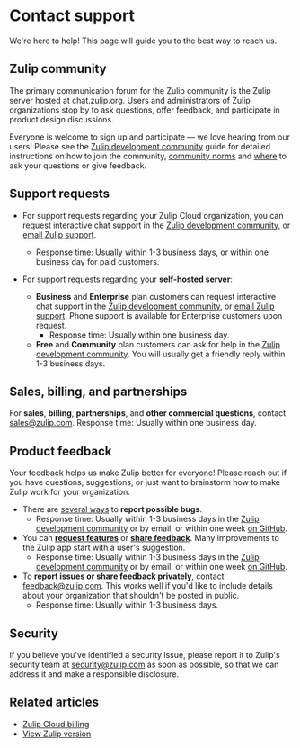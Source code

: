 # Contact support

We're here to help! This page will guide you to the best way to reach us.

## Zulip community

The primary communication forum for the Zulip community is the Zulip server
hosted at chat.zulip.org. Users and administrators of Zulip organizations stop
by to ask questions, offer feedback, and participate in product design
discussions.

Everyone is welcome to sign up and participate — we love hearing from our users!
Please see the [Zulip development community][development-community] guide for
detailed instructions on how to join the community, [community norms][community-norms]
and [where][development-community-channels] to ask your questions or give
feedback.

## Support requests

* For support requests regarding your Zulip Cloud organization, you can request
  interactive chat support in the [Zulip development
  community](#zulip-community), or [email Zulip
  support](mailto:support@zulip.com).
     * Response time: Usually within 1-3 business days, or within one business
       day for paid customers.
* For support requests regarding your **self-hosted server**:

    * **Business** and **Enterprise** plan customers can request interactive
      chat support in the [Zulip development community](#zulip-community),
      or [email Zulip support](mailto:support@zulip.com). Phone support is
      available for Enterprise customers upon request.
        * Response time: Usually within one business day.
    * **Free** and **Community** plan customers can ask for help in the
      [Zulip development community](#zulip-community). You will usually get a
      friendly reply within 1-3 business days.

## Sales, billing, and partnerships

For **sales**, **billing**, **partnerships**, and **other commercial
questions**, contact [sales@zulip.com](mailto:sales@zulip.com). Response time:
Usually within one business day.

## Product feedback

Your feedback helps us make Zulip better for everyone! Please reach out if you
have questions, suggestions, or just want to brainstorm how to make Zulip work
for your organization.

* There are [several
  ways](https://zulip.readthedocs.io/en/latest/contributing/reporting-bugs.html)
  to **report possible bugs**.
    * Response time: Usually within 1-3 business days in the [Zulip development
      community](#zulip-community) or by email, or within one week [on
      GitHub](https://github.com/zulip).
* You can [**request
  features**](https://zulip.readthedocs.io/en/latest/contributing/suggesting-features.html)
  or [**share
  feedback**](https://zulip.readthedocs.io/en/latest/contributing/suggesting-features.html#evaluation-and-onboarding-feedback).
  Many improvements to the Zulip app start with a user's suggestion.
    * Response time: Usually within 1-3 business days in the [Zulip development
      community](#zulip-community) or by email, or within one week [on
      GitHub](https://github.com/zulip).
* To **report issues or share feedback privately**, contact
  [feedback@zulip.com](mailto:feedback@zulip.com). This works well if you'd like
  to include details about your organization that shouldn't be posted in public.
    * Response time: Usually within 1-3 business days.

[development-community]: https://zulip.com/development-community/
[community-norms]: https://zulip.com/development-community/#community-norms
[development-community-channels]: https://zulip.com/development-community/#channels-for-zulip-users-and-administrators

## Security

If you believe you've identified a security issue, please report it to Zulip's
security team at [security@zulip.com](mailto:security@zulip.com) as soon as
possible, so that we can address it and make a responsible disclosure.

## Related articles

* [Zulip Cloud billing](/help/zulip-cloud-billing)
* [View Zulip version](/help/view-zulip-version)
